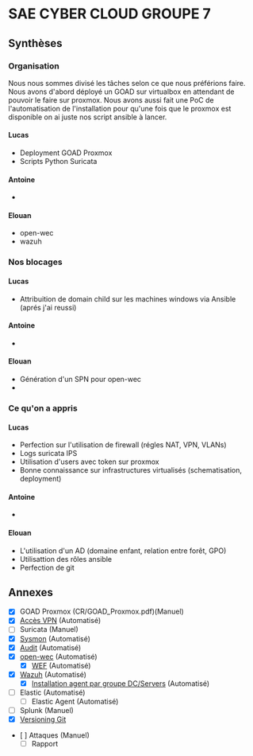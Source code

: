 # SAE CYBER CLOUD GROUPE 7

## Synthèses

### Organisation
Nous nous sommes divisé les tâches selon ce que nous préférions faire. Nous avons d'abord déployé un GOAD sur virtualbox en attendant de pouvoir le faire sur proxmox. Nous avons aussi fait une PoC de l'automatisation de l'installation pour qu'une fois que le proxmox est disponible on ai juste nos script ansible à lancer.

#### Lucas
- Deployment GOAD Proxmox
- Scripts Python Suricata

#### Antoine
- 

#### Elouan
- open-wec
- wazuh

### Nos blocages

#### Lucas
- Attribuition de domain child sur les machines windows via Ansible (aprés j'ai reussi)

#### Antoine
- 

#### Elouan
- Génération d'un SPN pour open-wec
- 

### Ce qu'on a appris

#### Lucas
- Perfection sur l'utilisation de firewall (régles NAT, VPN, VLANs)
- Logs suricata IPS
- Utilisation d'users avec token sur proxmox
- Bonne connaissance sur infrastructures virtualisés (schematisation, deployment)

#### Antoine
- 

#### Elouan
- L'utilisation d'un AD (domaine enfant, relation entre forêt, GPO)
- Utilisattion des rôles ansible
- Perfection de git 


## Annexes
- [x] GOAD Proxmox (CR/GOAD_Proxmox.pdf)(Manuel)
- [x] [Accès VPN](CR/vpn.md) (Automatisé)
- [ ] Suricata (Manuel)
- [x] [Sysmon](CR/sysmon.md) (Automatisé)
- [x] [Audit](CR/audit.md) (Automatisé)
- [x] [open-wec](CR/openwec.md) (Automatisé)
	- [x] [WEF](CR/wef.md) (Automatisé)
- [x] [Wazuh](CR/wazuh.md) (Automatisé)
	- [x] [Installation agent par groupe DC/Servers](CR/wazuh-agent.md) (Automatisé)
- [ ] Elastic (Automatisé)
	- [ ] Elastic Agent (Automatisé)
- [ ] Splunk (Manuel)
- [x] [Versioning Git](CR/git.md)
- [ ] Attaques (Manuel)
	- [ ] Rapport
